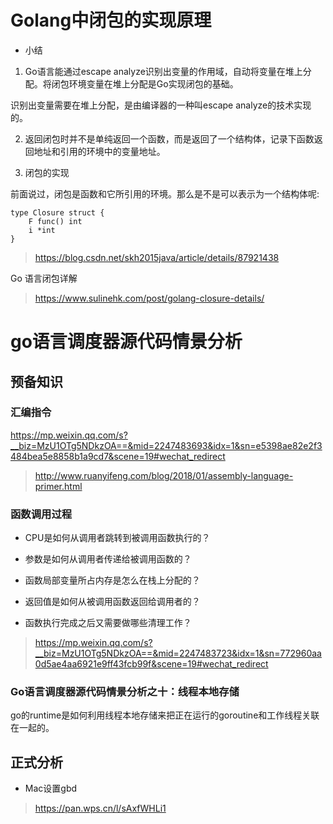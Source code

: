 
# Golang中闭包的实现原理

* 小结

1. Go语言能通过escape analyze识别出变量的作用域，自动将变量在堆上分配。将闭包环境变量在堆上分配是Go实现闭包的基础。

识别出变量需要在堆上分配，是由编译器的一种叫escape analyze的技术实现的。

2. 返回闭包时并不是单纯返回一个函数，而是返回了一个结构体，记录下函数返回地址和引用的环境中的变量地址。

3. 闭包的实现

前面说过，闭包是函数和它所引用的环境。那么是不是可以表示为一个结构体呢:
```
type Closure struct {
    F func() int
    i *int
}
```
> https://blog.csdn.net/skh2015java/article/details/87921438

Go 语言闭包详解

> https://www.sulinehk.com/post/golang-closure-details/


# go语言调度器源代码情景分析

## 预备知识

### 汇编指令

https://mp.weixin.qq.com/s?__biz=MzU1OTg5NDkzOA==&mid=2247483693&idx=1&sn=e5398ae82e2f3484bea5e8858b1a9cd7&scene=19#wechat_redirect

> http://www.ruanyifeng.com/blog/2018/01/assembly-language-primer.html

### 函数调用过程

* CPU是如何从调用者跳转到被调用函数执行的？

* 参数是如何从调用者传递给被调用函数的？

* 函数局部变量所占内存是怎么在栈上分配的？

* 返回值是如何从被调用函数返回给调用者的？

* 函数执行完成之后又需要做哪些清理工作？

> https://mp.weixin.qq.com/s?__biz=MzU1OTg5NDkzOA==&mid=2247483723&idx=1&sn=772960aa0d5ae4aa6921e9ff43fcb99f&scene=19#wechat_redirect

### Go语言调度器源代码情景分析之十：线程本地存储
go的runtime是如何利用线程本地存储来把正在运行的goroutine和工作线程关联在一起的。

## 正式分析

* Mac设置gbd
> https://pan.wps.cn/l/sAxfWHLi1


